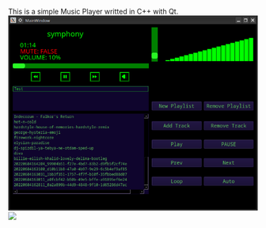 This is a simple Music Player writted in C++ with Qt.
![Alt text](trackpix.png?raw=true "Optional Title")
![](https://github.com/Tomasz1306/Music_Player_C_Qt/trackpix_gif2.gif)
